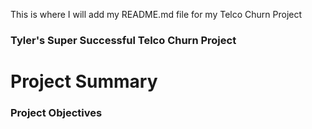 This is where I will add my README.md file for my Telco Churn Project

### Tyler's Super Successful Telco Churn Project ###

# Project Summary

### Project Objectives
<!-- format testing -->